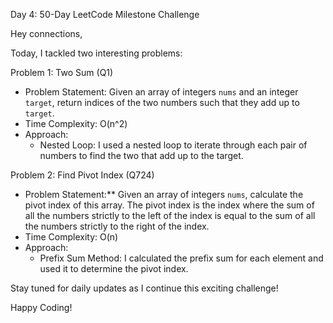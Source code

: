 Day 4: 50-Day LeetCode Milestone Challenge

Hey connections,

Today, I tackled two interesting problems:

Problem 1: Two Sum (Q1)
- Problem Statement: Given an array of integers `nums` and an integer `target`, return indices of the two numbers such that they add up to `target`.
- Time Complexity: O(n^2)
- Approach:
  - Nested Loop: I used a nested loop to iterate through each pair of numbers to find the two that add up to the target.

 Problem 2: Find Pivot Index (Q724)
- Problem Statement:** Given an array of integers `nums`, calculate the pivot index of this array. The pivot index is the index where the sum of all the numbers strictly to the left of the index is equal to the sum of all the numbers strictly to the right of the index.
- Time Complexity: O(n)
- Approach:
  - Prefix Sum Method: I calculated the prefix sum for each element and used it to determine the pivot index.

Stay tuned for daily updates as I continue this exciting challenge!

Happy Coding!
